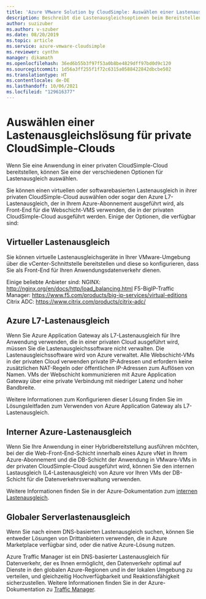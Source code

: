 ```yaml
---
title: 'Azure VMware Solution by CloudSimple: Auswählen einer Lastenausgleichslösung für private CloudSimple-Clouds'
description: Beschreibt die Lastenausgleichsoptionen beim Bereitstellen einer Anwendung in einer privaten Cloud.
author: suzizuber
ms.author: v-szuber
ms.date: 08/20/2019
ms.topic: article
ms.service: azure-vmware-cloudsimple
ms.reviewer: cynthn
manager: dikamath
ms.openlocfilehash: 36ed6b55b3f97f53a0b8be4829dff97bd0d9c120
ms.sourcegitcommit: 1d56a3ff255f1f72c6315a0588422842dbcbe502
ms.translationtype: HT
ms.contentlocale: de-DE
ms.lasthandoff: 10/06/2021
ms.locfileid: "129616377"
---
```

# <a name="choose-a-load-balancing-solution-for-cloudsimple-private-clouds"></a>Auswählen einer Lastenausgleichslösung für private CloudSimple-Clouds

Wenn Sie eine Anwendung in einer privaten CloudSimple-Cloud bereitstellen, können Sie eine der verschiedenen Optionen für Lastenausgleich auswählen.

Sie können einen virtuellen oder softwarebasierten Lastenausgleich in ihrer privaten CloudSimple-Cloud auswählen oder sogar den Azure L7-Lastenausgleich, der in Ihrem Azure-Abonnement ausgeführt wird, als Front-End für die Webschicht-VMS verwenden, die in der privaten CloudSimple-Cloud ausgeführt werden. Einige der Optionen, die verfügbar sind:

## <a name="virtual-load-balancers"></a>Virtueller Lastenausgleich

Sie können virtuelle Lastenausgleichsgeräte in Ihrer VMware-Umgebung über die vCenter-Schnittstelle bereitstellen und diese so konfigurieren, dass Sie als Front-End für Ihren Anwendungsdatenverkehr dienen.

Einige beliebte Anbieter sind: NGINX: http://nginx.org/en/docs/http/load_balancing.html F5-BigIP-Traffic Manager: https://www.f5.com/products/big-ip-services/virtual-editions Citrix ADC: https://www.citrix.com/products/citrix-adc/

## <a name="azure-l7-load-balancer"></a>Azure L7-Lastenausgleich

Wenn Sie Azure Application Gateway als L7-Lastenausgleich für Ihre Anwendung verwenden, die in einer privaten Cloud ausgeführt wird, müssen Sie die Lastenausgleichssoftware nicht verwalten. Die Lastenausgleichssoftware wird von Azure verwaltet. Alle Webschicht-VMs in der privaten Cloud verwenden private IP-Adressen und erfordern keine zusätzlichen NAT-Regeln oder öffentlichen IP-Adressen zum Auflösen von Namen. VMs der Webschicht kommunizieren mit Azure Application Gateway über eine private Verbindung mit niedriger Latenz und hoher Bandbreite.

Weitere Informationen zum Konfigurieren dieser Lösung finden Sie im Lösungsleitfaden zum Verwenden von Azure Application Gateway als L7-Lastenausgleich.

## <a name="azure-internal-load-balancer"></a>Interner Azure-Lastenausgleich

Wenn Sie Ihre Anwendung in einer Hybridbereitstellung ausführen möchten, bei der die Web-Front-End-Schicht innerhalb eines Azure vNet in Ihrem Azure-Abonnement und die DB-Schicht der Anwendung in VMware-VMs in der privaten CloudSimple-Cloud ausgeführt wird, können Sie den internen Lastausgleich (L4-Lastenausgleich) von Azure vor Ihren VMs der DB-Schicht für die Datenverkehrsverwaltung verwenden.

Weitere Informationen finden Sie in der Azure-Dokumentation zum [internen Lastenausgleich](../load-balancer/components.md#frontend-ip-configurations).

## <a name="global-server-load-balancer"></a>Globaler Serverlastenausgleich

Wenn Sie nach einem DNS-basierten Lastenausgleich suchen, können Sie entweder Lösungen von Drittanbietern verwenden, die in Azure Marketplace verfügbar sind, oder die native Azure-Lösung nutzen.

Azure Traffic Manager ist ein DNS-basierter Lastenausgleich für Datenverkehr, der es Ihnen ermöglicht, den Datenverkehr optimal auf Dienste in den globalen Azure-Regionen und in der lokalen Umgebung zu verteilen, und gleichzeitig Hochverfügbarkeit und Reaktionsfähigkeit sicherzustellen. Weitere Informationen finden Sie in der Azure-Dokumentation zu [Traffic Manager](../traffic-manager/traffic-manager-configure-geographic-routing-method.md).
